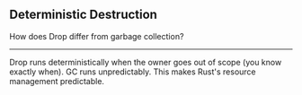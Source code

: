 ## Deterministic Destruction

How does Drop differ from garbage collection?

---

Drop runs deterministically when the owner goes out of scope (you know exactly when). GC runs unpredictably. This makes Rust's resource management predictable.

